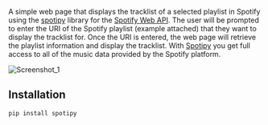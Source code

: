 A simple web page that displays the tracklist of a selected playlist in Spotify using the [spotipy](https://spotipy.readthedocs.io/en/2.22.1) library for the [Spotify Web API](https://developer.spotify.com/documentation/web-api).
The user will be prompted to enter the URI of the Spotify playlist (example attached) that they want to display the tracklist for. Once the URI is entered, the web page will retrieve the playlist information and display the tracklist.
With [Spotipy](https://spotipy.readthedocs.io/en/2.22.1) you get full access to all of the music data provided by the Spotify platform.

![Screenshot_1](https://github.com/deansainer/spotify-api/assets/109224340/a8a9f444-2589-4f4e-9f43-6e09a624f7b3)





## Installation

```bash
pip install spotipy
```
